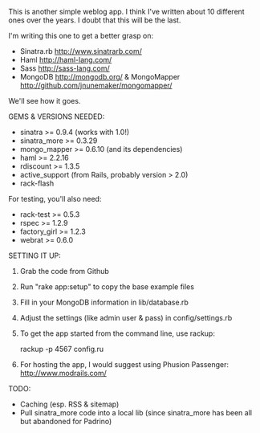 This is another simple weblog app. I think I've written about 10 different ones over the years. I doubt that this will be the last.

I'm writing this one to get a better grasp on:

* Sinatra.rb <http://www.sinatrarb.com/>
* Haml <http://haml-lang.com/>
* Sass <http://sass-lang.com/>
* MongoDB <http://mongodb.org/> & MongoMapper <http://github.com/jnunemaker/mongomapper/>

We'll see how it goes.

GEMS & VERSIONS NEEDED:

* sinatra >= 0.9.4 (works with 1.0!)
* sinatra_more >= 0.3.29
* mongo_mapper >= 0.6.10 (and its dependencies)
* haml >= 2.2.16
* rdiscount >= 1.3.5
* active_support (from Rails, probably version > 2.0)
* rack-flash

For testing, you'll also need:

* rack-test >= 0.5.3
* rspec >= 1.2.9
* factory_girl >= 1.2.3
* webrat >= 0.6.0

SETTING IT UP:

1. Grab the code from Github
2. Run "rake app:setup" to copy the base example files
3. Fill in your MongoDB information in lib/database.rb
4. Adjust the settings (like admin user & pass) in config/settings.rb
5. To get the app started from the command line, use rackup:

    rackup -p 4567 config.ru

6. For hosting the app, I would suggest using Phusion Passenger: <http://www.modrails.com/>

TODO:

* Caching (esp. RSS & sitemap)
* Pull sinatra_more code into a local lib (since sinatra_more has been all but abandoned for Padrino)